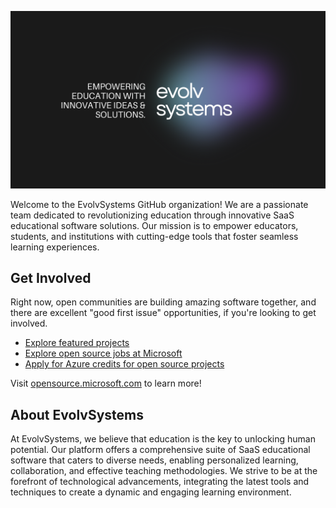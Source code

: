![Open Source at Microsoft](https://github.com/EvolvSystems/.github/blob/main/images/evolv-systems-banner.png) 

Welcome to the EvolvSystems GitHub organization! We are a passionate team dedicated to revolutionizing education through innovative SaaS educational software solutions. Our mission is to empower educators, students, and institutions with cutting-edge tools that foster seamless learning experiences.

## Get Involved

Right now, open communities are building amazing software together, and there are excellent "good first issue" opportunities, if you're looking to get involved.

* [Explore featured projects](https://opensource.microsoft.com/projects/)
* [Explore open source jobs at Microsoft](https://careers.microsoft.com/us/en/search-results?keywords=open%20source)
* [Apply for Azure credits for open source projects](https://opensource.microsoft.com/azure-credits)

Visit [opensource.microsoft.com](https://opensource.microsoft.com) to learn more!


## About EvolvSystems

At EvolvSystems, we believe that education is the key to unlocking human potential. Our platform offers a comprehensive suite of SaaS educational software that caters to diverse needs, enabling personalized learning, collaboration, and effective teaching methodologies. We strive to be at the forefront of technological advancements, integrating the latest tools and techniques to create a dynamic and engaging learning environment.
